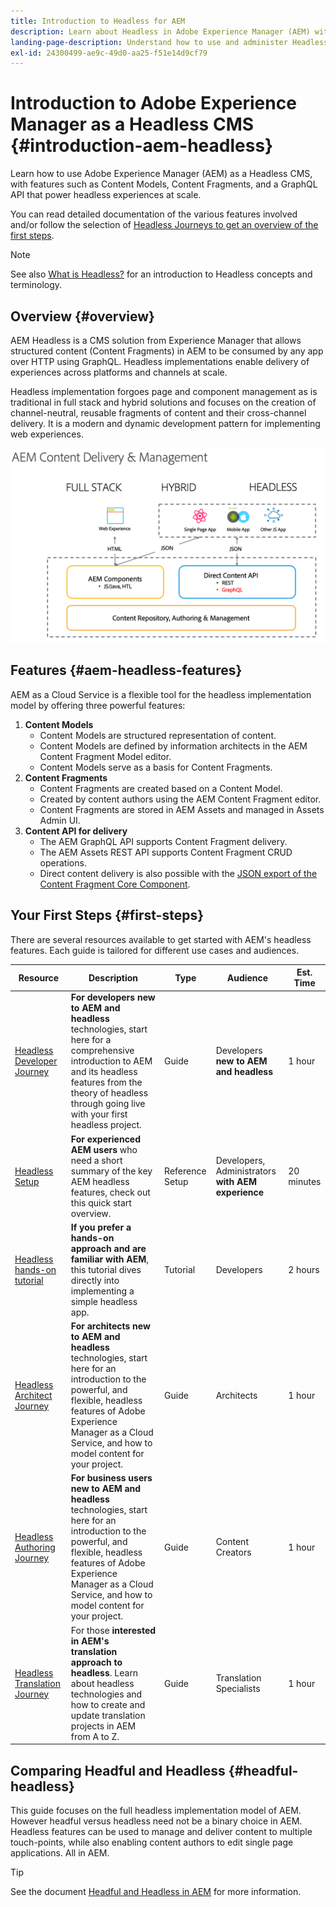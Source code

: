 ```yaml
---
title: Introduction to Headless for AEM
description: Learn about Headless in Adobe Experience Manager (AEM) with a combination of detailed documentation and headless journeys. Learn how features like Content Models, Content Fragments, and a GraphQL API are used to power headless experiences. 
landing-page-description: Understand how to use and administer Headless in Adobe Experience Manager as a Cloud Service.
exl-id: 24300499-ae9c-49d0-aa25-f51e14d9cf79
---
```


# Introduction to Adobe Experience Manager as a Headless CMS {#introduction-aem-headless}

Learn how to use Adobe Experience Manager (AEM) as a Headless CMS, with features such as Content Models, Content Fragments, and a GraphQL API that power headless experiences at scale.

You can read detailed documentation of the various features involved and/or follow the selection of [Headless Journeys to get an overview of the first steps](#first-steps).

>[!NOTE]
>
>See also [What is Headless?](/help/headless/what-is-headless.md) for an introduction to Headless concepts and terminology.

## Overview {#overview}

AEM Headless is a CMS solution from Experience Manager that allows structured content (Content Fragments) in AEM to be consumed by any app over HTTP using GraphQL. Headless implementations enable delivery of experiences across platforms and channels at scale.

Headless implementation forgoes page and component management as is traditional in full stack and hybrid solutions and focuses on the creation of channel-neutral, reusable fragments of content and their cross-channel delivery. It is a modern and dynamic development pattern for implementing web experiences.

![AEM Implementation Models](assets/aem-implementation-models.png)

## Features {#aem-headless-features}

AEM as a Cloud Service is a flexible tool for the headless implementation model by offering three powerful features:

1. **Content Models**
   * Content Models are structured representation of content.
   * Content Models are defined by information architects in the AEM Content Fragment Model editor.
   * Content Models serve as a basis for Content Fragments.
1. **Content Fragments**
   * Content Fragments are created based on a Content Model.
   * Created by content authors using the AEM Content Fragment editor.
   * Content Fragments are stored in AEM Assets and managed in Assets Admin UI.
1. **Content API for delivery**
   * The AEM GraphQL API supports Content Fragment delivery.
   * The AEM Assets REST API supports Content Fragment CRUD operations.
   * Direct content delivery is also possible with the [JSON export of the Content Fragment Core Component](https://experienceleague.adobe.com/docs/experience-manager-core-components/using/components/content-fragment-component.html).

## Your First Steps {#first-steps}

There are several resources available to get started with AEM's headless features. Each guide  is tailored for different use cases and audiences.

|Resource|Description|Type|Audience|Est. Time|
|---|---|---|---|---|
|[Headless Developer Journey](/help/journey-headless/developer/overview.md)|**For developers new to AEM and headless** technologies, start here for a comprehensive introduction to AEM and its headless features from the theory of headless through going live with your first headless project.|Guide|Developers **new to AEM and headless**|1 hour|
|[Headless Setup](/help/headless/setup/introduction.md)|**For experienced AEM users** who need a short summary of the key AEM headless features, check out this quick start overview.|Reference Setup|Developers, Administrators **with AEM experience**|20 minutes|
|[Headless hands-on tutorial](https://experienceleague.adobe.com/docs/experience-manager-learn/getting-started-with-aem-headless/graphql/multi-step/overview.html)|**If you prefer a hands-on approach and are familiar with AEM**, this tutorial dives directly into implementing a simple headless app.|Tutorial|Developers|2 hours|
| [Headless Architect Journey](/help/journey-headless/architect/overview.md) | **For architects new to AEM and headless** technologies, start here for an introduction to the powerful, and flexible, headless features of Adobe Experience Manager as a Cloud Service, and how to model content for your project. | Guide | Architects | 1 hour |
| [Headless Authoring Journey](/help/journey-headless/author/overview.md) | **For business users new to AEM and headless** technologies, start here for an introduction to the powerful, and flexible, headless features of Adobe Experience Manager as a Cloud Service, and how to model content for your project. | Guide | Content Creators | 1 hour |
| [Headless Translation Journey](/help/journey-headless/translation/overview.md) | For those **interested in AEM's translation approach to headless**. Learn about headless technologies and how to create and update translation projects in AEM from A to Z. | Guide | Translation Specialists | 1 hour |

## Comparing Headful and Headless {#headful-headless}

This guide focuses on the full headless implementation model of AEM. However headful versus headless need not be a binary choice in AEM. Headless features can be used to manage and deliver content to multiple touch-points, while also enabling content authors to edit single page applications. All in AEM.

>[!TIP]
>
>See the document [Headful and Headless in AEM](/help/implementing/developing/headful-headless.md) for more information.